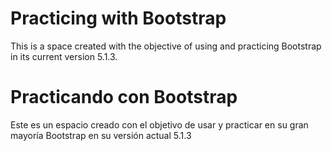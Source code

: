 # Practicing with Bootstrap

This is a space created with the objective of 
using and practicing Bootstrap in its current version 5.1.3.

# Practicando con Bootstrap
Este es un espacio creado con el objetivo 
de usar y practicar en su gran mayoría Bootstrap en su versión actual 5.1.3
